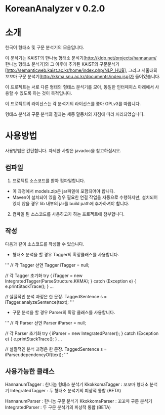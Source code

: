 KoreanAnalyzer v 0.2.0
==============

# 소개
한국어 형태소 및 구문 분석기의 모음입니다.

이 분석기는 KAIST의 한나눔 형태소 분석기[http://kldp.net/projects/hannanum/ 한나눔 형태소 분석기]와 그 이후에 추가된 KAIST의 구문분석기[http://semanticweb.kaist.ac.kr/home/index.php/NLP_HUB],
그리고 서울대의 꼬꼬마 구문 분석기[http://kkma.snu.ac.kr/documents/index.jsp]가 들어있습니다.

이 프로젝트는 서로 다른 형태의 형태소 분석기를 모아,
동일한 인터페이스 아래에서 사용할 수 있도록 하는 것이 목적입니다.

이 프로젝트의 라이선스는 각 분석기의 라이선스를 쫓아 GPLv3를 따릅니다.

형태소 분석과 구문 분석의 결과는 세종 말뭉치의 지침에 따라 처리되었습니다.

# 사용방법

사용방법은 간단합니다.
자세한 사항은 javadoc을 참고하십시오.

## 컴파일

1. 프로젝트 소스코드를 받아 컴파일합니다.
 * 이 과정에서 models.zip은 jar파일에 포함되어야 합니다.
 * Maven이 설치되어 있을 경우 필요한 연결 작업을 자동으로 수행하지만, 설치되어있지 않을 경우 lib 내부의 jar를 build path에 추가하셔야 합니다.

2. 컴파일 된 소스코드를 사용하고자 하는 프로젝트에 첨부합니다.

## 작성

다음과 같이 소스코드를 작성할 수 있습니다.
* 형태소 분석을 할 경우 Tagger의 확장클래스를 사용합니다.

'''
// 각 Tagger 선언
Tagger iTagger = null;

// 각 Tagger 초기화
try {
	iTagger = new IntegratedTagger(ParseStructure.KKMA);
} catch (Exception e) {
	e.printStackTrace();
}
...

// 실질적인 분석 과정은 한 문장.
TaggedSentence s = iTagger.analyzeSentence(text);
'''

* 구문 분석을 할 경우 Parser의 확장 클래스를 사용합니다.

'''
// 각 Parser 선언
Parser iParser = null;

// 각 Parser 초기화
try {
	iParser = new IntegratedParser();
} catch (Exception e) {
	e.printStackTrace();
}
...

// 실질적인 분석 과정은 한 문장.
TaggedSentence s = iParser.dependencyOf(text);
'''

## 사용가능한 클래스
HannanumTagger : 한나눔 형태소 분석기
KkokkomaTagger : 꼬꼬마 형태소 분석기
IntegratedTagger : 두 형태소 분석기의 피상적 통합 (BETA)

HannanumParser : 한나눔 구문 분석기
KkokkomaParser : 꼬꼬마 구문 분석기
IntegratedParser : 두 구문 분석기의 피상적 통합 (BETA)
